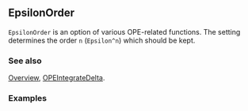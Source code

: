 ## EpsilonOrder

`EpsilonOrder` is an option of various OPE-related functions. The setting determines the order `n` (`Epsilon^n`) which should be kept.

### See also

[Overview](Extra/FeynCalc.md), [OPEIntegrateDelta](OPEIntegrateDelta.md).

### Examples
